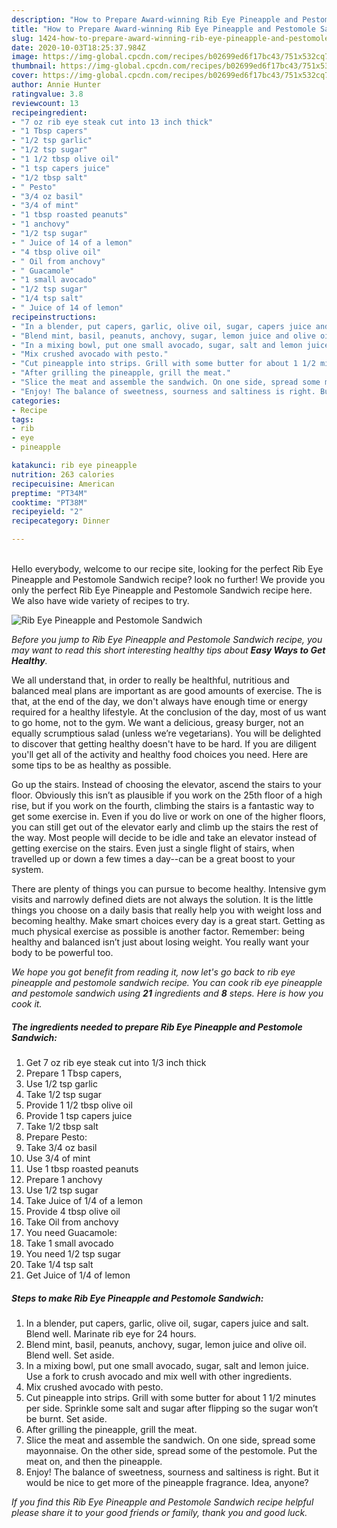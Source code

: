 ```yaml
---
description: "How to Prepare Award-winning Rib Eye Pineapple and Pestomole Sandwich"
title: "How to Prepare Award-winning Rib Eye Pineapple and Pestomole Sandwich"
slug: 1424-how-to-prepare-award-winning-rib-eye-pineapple-and-pestomole-sandwich
date: 2020-10-03T18:25:37.984Z
image: https://img-global.cpcdn.com/recipes/b02699ed6f17bc43/751x532cq70/rib-eye-pineapple-and-pestomole-sandwich-recipe-main-photo.jpg
thumbnail: https://img-global.cpcdn.com/recipes/b02699ed6f17bc43/751x532cq70/rib-eye-pineapple-and-pestomole-sandwich-recipe-main-photo.jpg
cover: https://img-global.cpcdn.com/recipes/b02699ed6f17bc43/751x532cq70/rib-eye-pineapple-and-pestomole-sandwich-recipe-main-photo.jpg
author: Annie Hunter
ratingvalue: 3.8
reviewcount: 13
recipeingredient:
- "7 oz rib eye steak cut into 13 inch thick"
- "1 Tbsp capers"
- "1/2 tsp garlic"
- "1/2 tsp sugar"
- "1 1/2 tbsp olive oil"
- "1 tsp capers juice"
- "1/2 tbsp salt"
- " Pesto"
- "3/4 oz basil"
- "3/4 of mint"
- "1 tbsp roasted peanuts"
- "1 anchovy"
- "1/2 tsp sugar"
- " Juice of 14 of a lemon"
- "4 tbsp olive oil"
- " Oil from anchovy"
- " Guacamole"
- "1 small avocado"
- "1/2 tsp sugar"
- "1/4 tsp salt"
- " Juice of 14 of lemon"
recipeinstructions:
- "In a blender, put capers, garlic, olive oil, sugar, capers juice and salt. Blend well. Marinate rib eye for 24 hours."
- "Blend mint, basil, peanuts, anchovy, sugar, lemon juice and olive oil. Blend well. Set aside."
- "In a mixing bowl, put one small avocado, sugar, salt and lemon juice. Use a fork to crush avocado and mix well with other ingredients."
- "Mix crushed avocado with pesto."
- "Cut pineapple into strips. Grill with some butter for about 1 1/2 minutes per side. Sprinkle some salt and sugar after flipping so the sugar won’t be burnt. Set aside."
- "After grilling the pineapple, grill the meat."
- "Slice the meat and assemble the sandwich. On one side, spread some mayonnaise. On the other side, spread some of the pestomole. Put the meat on, and then the pineapple."
- "Enjoy! The balance of sweetness, sourness and saltiness is right. But it would be nice to get more of the pineapple fragrance. Idea, anyone?"
categories:
- Recipe
tags:
- rib
- eye
- pineapple

katakunci: rib eye pineapple 
nutrition: 263 calories
recipecuisine: American
preptime: "PT34M"
cooktime: "PT38M"
recipeyield: "2"
recipecategory: Dinner

---
```

<br>
Hello everybody, welcome to our recipe site, looking for the perfect Rib Eye Pineapple and Pestomole Sandwich recipe? look no further! We provide you only the perfect Rib Eye Pineapple and Pestomole Sandwich recipe here. We also have wide variety of recipes to try.
<br>


![Rib Eye Pineapple and Pestomole Sandwich](https://img-global.cpcdn.com/recipes/b02699ed6f17bc43/751x532cq70/rib-eye-pineapple-and-pestomole-sandwich-recipe-main-photo.jpg)

<i>Before you jump to Rib Eye Pineapple and Pestomole Sandwich recipe, you may want to read this short interesting healthy tips about <strong>Easy Ways to Get Healthy</strong>.</i>

We all understand that, in order to really be healthful, nutritious and balanced meal plans are important as are good amounts of exercise. The  is that, at the end of the day, we don't always have enough time or energy required for a healthy lifestyle. At the conclusion of the day, most of us want to go home, not to the gym. We want a delicious, greasy burger, not an equally scrumptious salad (unless we’re vegetarians). You will be delighted to discover that getting healthy doesn't have to be hard. If you are diligent you'll get all of the activity and healthy food choices you need. Here are some tips to be as healthy as possible.

Go up the stairs. Instead of choosing the elevator, ascend the stairs to your floor. Obviously this isn’t as plausible if you work on the 25th floor of a high rise, but if you work on the fourth, climbing the stairs is a fantastic way to get some exercise in. Even if you do live or work on one of the higher floors, you can still get out of the elevator early and climb up the stairs the rest of the way. Most people will decide to be idle and take an elevator instead of getting exercise on the stairs. Even just a single flight of stairs, when travelled up or down a few times a day--can be a great boost to your system. 

There are plenty of things you can pursue to become healthy. Intensive gym visits and narrowly defined diets are not always the solution. It is the little things you choose on a daily basis that really help you with weight loss and becoming healthy. Make smart choices every day is a great start. Getting as much physical exercise as possible is another factor. Remember: being healthy and balanced isn’t just about losing weight. You really want your body to be powerful too. 


<i>We hope you got benefit from reading it, now let's go back to rib eye pineapple and pestomole sandwich recipe. You can cook rib eye pineapple and pestomole sandwich using <strong>21</strong> ingredients and <strong>8</strong> steps. Here is how you cook it.
</i>

##### The ingredients needed to prepare Rib Eye Pineapple and Pestomole Sandwich:

1. Get 7 oz rib eye steak cut into 1/3 inch thick
1. Prepare 1 Tbsp capers,
1. Use 1/2 tsp garlic
1. Take 1/2 tsp sugar
1. Provide 1 1/2 tbsp olive oil
1. Provide 1 tsp capers juice
1. Take 1/2 tbsp salt
1. Prepare  Pesto:
1. Take 3/4 oz basil
1. Use 3/4 of mint
1. Use 1 tbsp roasted peanuts
1. Prepare 1 anchovy
1. Use 1/2 tsp sugar
1. Take  Juice of 1/4 of a lemon
1. Provide 4 tbsp olive oil
1. Take  Oil from anchovy
1. You need  Guacamole:
1. Take 1 small avocado
1. You need 1/2 tsp sugar
1. Take 1/4 tsp salt
1. Get  Juice of 1/4 of lemon


##### Steps to make Rib Eye Pineapple and Pestomole Sandwich:

1. In a blender, put capers, garlic, olive oil, sugar, capers juice and salt. Blend well. Marinate rib eye for 24 hours.
1. Blend mint, basil, peanuts, anchovy, sugar, lemon juice and olive oil. Blend well. Set aside.
1. In a mixing bowl, put one small avocado, sugar, salt and lemon juice. Use a fork to crush avocado and mix well with other ingredients.
1. Mix crushed avocado with pesto.
1. Cut pineapple into strips. Grill with some butter for about 1 1/2 minutes per side. Sprinkle some salt and sugar after flipping so the sugar won’t be burnt. Set aside.
1. After grilling the pineapple, grill the meat.
1. Slice the meat and assemble the sandwich. On one side, spread some mayonnaise. On the other side, spread some of the pestomole. Put the meat on, and then the pineapple.
1. Enjoy! The balance of sweetness, sourness and saltiness is right. But it would be nice to get more of the pineapple fragrance. Idea, anyone?


<i>If you find this Rib Eye Pineapple and Pestomole Sandwich recipe helpful please share it to your good friends or family, thank you and good luck.</i>
